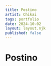 ```yaml
---
title: Postino
artist: Chikai 
tags: portfolio
date: 2024-10-02
layout: layout.njk
published: false
---
```


# Postino
